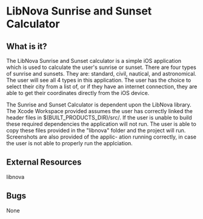 LibNova Sunrise and Sunset Calculator
=====================================

What is it?
-----------
The LibNova Sunrise and Sunset calculator is a simple iOS application which is used
to calculate the user's sunrise or sunset. There are four types of sunrise and sunsets.
They are: standard, civil, nautical, and astronomical. The user will see all 4 types
in this application. The user has the choice to select their city from a list of, or
if they have an internet connection, they are able to get their coordinates directly
from the iOS device.

The Sunrise and Sunset Calculator is dependent upon the LibNova library. The Xcode
Workspace provided assumes the user has correctly linked the header files in
$(BUILT_PRODUCTS_DIR)/src/. If the user is unable to build these required dependencies
the application will not run. The user is able to copy these files provided in the
"libnova" folder and the project will run. Screenshots are also provided of the applic-
ation running correctly, in case the user is not able to properly run the applciation.

External Resources
------------------
libnova

Bugs
----
None